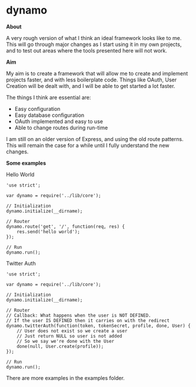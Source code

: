 dynamo
======

**About**

<p>A very rough version of what I think an ideal framework looks like to me. This will go through major changes as I start using it in my own projects, and to test out areas where the tools presented here will not work.</p>

**Aim**

<p>My aim is to create a framework that will allow me to create and implement projects faster, and with less boilerplate code. Things like OAuth, User Creation will be dealt with, and I will be able to get started a lot faster.</p>

<p>The things I think are essential are:</p>

+ Easy configuration
+ Easy database configuration
+ OAuth implemented and easy to use
+ Able to change routes during run-time

<p>I am still on an older version of Express, and using the old route patterns. This will remain the case for a while until I fully understand the new changes.</p>

**Some examples**

<p>Hello World</p>

```
'use strict';

var dynamo = require('../lib/core');

// Initialization
dynamo.initialize(__dirname);

// Router
dynamo.route('get', '/', function(req, res) {
    res.send('hello world');
});

// Run
dynamo.run();
```

<p>Twitter Auth</p>

```
'use strict';

var dynamo = require('../lib/core');

// Initialization
dynamo.initialize(__dirname);

// Router
// Callback: What happens when the user is NOT DEFINED.
// If the user IS DEFINED then it carries on with the redirect
dynamo.twitterAuth(function(token, tokenSecret, profile, done, User) {
    // User does not exist so we create a user
    // Just return NULL so user is not added
    // So we say we're done with the User
    done(null, User.create(profile));
});

// Run
dynamo.run();
```

There are more examples in the examples folder.
